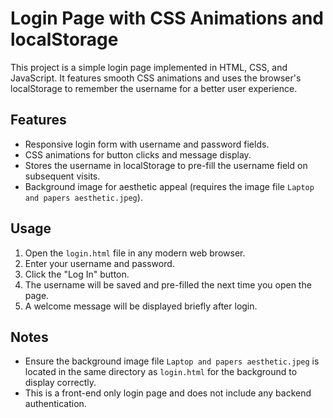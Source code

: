 # Login Page with CSS Animations and localStorage

This project is a simple login page implemented in HTML, CSS, and JavaScript. It features smooth CSS animations and uses the browser's localStorage to remember the username for a better user experience.

## Features

- Responsive login form with username and password fields.
- CSS animations for button clicks and message display.
- Stores the username in localStorage to pre-fill the username field on subsequent visits.
- Background image for aesthetic appeal (requires the image file `Laptop and papers aesthetic.jpeg`).

## Usage

1. Open the `login.html` file in any modern web browser.
2. Enter your username and password.
3. Click the "Log In" button.
4. The username will be saved and pre-filled the next time you open the page.
5. A welcome message will be displayed briefly after login.

## Notes

- Ensure the background image file `Laptop and papers aesthetic.jpeg` is located in the same directory as `login.html` for the background to display correctly.
- This is a front-end only login page and does not include any backend authentication.


